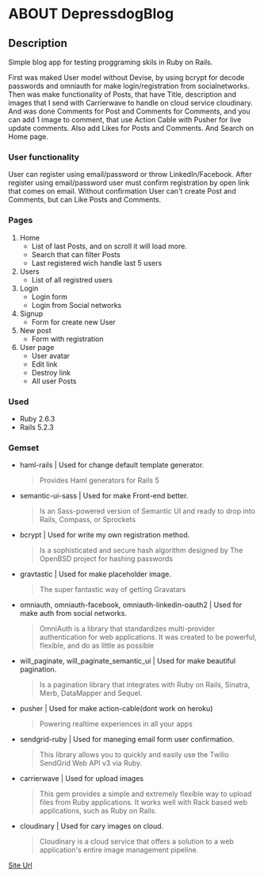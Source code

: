 # ABOUT DepressdogBlog  

## Description
Simple blog app for testing proggraming skils in Ruby on Rails.

First was maked User model without Devise, by using bcrypt for decode passwords and omniauth for make login/registration from socialnetworks.
Then was make functionality of Posts, that have Title, description and images that I send with Carrierwave to handle on cloud service cloudinary. 
And was done Comments for Post and Comments for Comments, and  you can add 1 image to comment, that use Action Cable with Pusher for live update comments.
Also add Likes for Posts and Comments.
And Search on Home page.

### User functionality
User can register using email/password or throw LinkedIn/Facebook. 
After register using email/password user must confirm registration by open link that comes on email.
Without confirmation User can't create Post and Comments, but can Like Posts and Comments.

### Pages
1. Home
    - List of last Posts, and on scroll it will load more.
    - Search that can filter Posts
    - Last registered wich handle last 5 users 
2. Users
    - List of all registred users
3. Login
    - Login form
    - Login from Social networks
4. Signup
    - Form for create new User
5. New post
    - Form with registration
6. User page 
    - User avatar
    - Edit link
    - Destroy link
    - All user Posts
 

### Used
- Ruby 2.6.3
- Rails 5.2.3
### Gemset
- haml-rails | Used for change default template generator.
    > Provides Haml generators for Rails 5
- semantic-ui-sass | Used for make Front-end better.
    > Is an Sass-powered version of Semantic UI and ready to drop into Rails, Compass, or Sprockets
- bcrypt | Used for write my own registration method.
    > Is a sophisticated and secure hash algorithm designed by The OpenBSD project for hashing passwords            
- gravtastic | Used for make placeholder image.
    > The super fantastic way of getting Gravatars
- omniauth, omniauth-facebook, omniauth-linkedin-oauth2 | Used for make auth from social networks.
    > OmniAuth is a library that standardizes multi-provider authentication for web applications. It was created to be powerful, flexible, and do as little as possible
- will_paginate, will_paginate_semantic_ui | Used for make beautiful pagination.
    > Is a pagination library that integrates with Ruby on Rails, Sinatra, Merb, DataMapper and Sequel.
- pusher | Used for make action-cable(dont work on heroku)
    > Powering realtime experiences in all your apps
- sendgrid-ruby | Used for maneging email form user confirmation.
    > This library allows you to quickly and easily use the Twilio SendGrid Web API v3 via Ruby.
- carrierwave | Used for upload images
    > This gem provides a simple and extremely flexible way to upload files from Ruby applications. It works well with Rack based web applications, such as Ruby on Rails.
- cloudinary | Used for cary images on cloud.
    > Cloudinary is a cloud service that offers a solution to a web application's entire image management pipeline.

[Site Url](https://fierce-thicket-29629.herokuapp.com/)